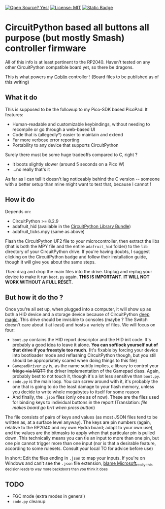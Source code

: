 [![Open Source? Yes!](https://badgen.net/badge/Open%20Source%20%3F/Yes%21/blue?icon=github)](https://github.com/Naereen/badges/) [![License: MIT](https://img.shields.io/badge/License-MIT-yellow.svg)](https://opensource.org/licenses/MIT) [![Static Badge](https://img.shields.io/badge/CircuitPython-orange)](https://github.com/adafruit/circuitpython)

# CircuitPython based all buttons all purpose (but mostly Smash) controller firmware

All of this info is at least pertinent to the RP2040. Haven't tested on any other CircuitPython compatible board yet, so there be dragons.

This is what powers my [Goblin](https://github.com/bad64/OpenFightStick/tree/main/Goblin) controller ! (Board files to be published as of this writing)

## What it do

This is supposed to be the followup to my Pico-SDK based PicoPad. It features:

- Human-readable and customizable keybindings, without needing to recompile or go through a web-based UI
- Code that is (allegedly\*) easier to maintain and extend
- Far more verbose error reporting
- Portability to any device that supports CircuitPython

Surely there must be some huge tradeoffs compared to C, right ?

- It boots slightly slower (around 5 seconds on a Pico W)
- ...no really that's it

As far as I can tell it doesn't lag noticeably behind the C version -- someone with a better setup than mine might want to test that, because I cannot !

## How it do

Depends on:

- CircuitPython >= 8.2.9
- adafruit\_hid (available in the [CircuitPython Library Bundle](https://circuitpython.org/libraries))
- adafruit\_ticks.mpy (same as above)

Flash the CircuitPython UF2 file to your microcontroller, then extract the libs (that is both the MPY file and the entire `adafruit_hid` folder) to the `lib` directory of your CircuitPython drive. If you're having doubts, I suggest clicking on the CircuitPython badge and follow their installation guide, though it will give you about the same steps.

*Then* drag and drop the main files into the drive. Unplug and replug your device to make it run `boot.py` again. **THIS IS IMPORTANT. IT WILL NOT WORK WITHOUT A FULL RESET.**

## But how it do tho ?

Once you're all set up, when plugged into a computer, it will show up as both a HID device and a storage device because of CircuitPython [deep magic](http://www.catb.org/jargon/html/D/deep-magic.html). This drive should be invisible to consoles (maybe ? The Switch doesn't care about it at least) and hosts a variety of files. We will focus on four:

- `boot.py` contains the HID report descriptor and the HID init code. It's probably a good idea to leave it alone. **You can softlock yourself out of that drive if you freestyle too much.** (It's fixable by forcing your device into bootloader mode and reflashing CircuitPython though, but you still should be appropriately scared when doing things to this file)
- `GamepadDriver.py` is, as the name subtly implies, ~~a library to control your fridge via MQTT~~ the driver implementation of the Gamepad class. Again, probably best to not touch it, though it's a lot less sensitive than `boot.py`.
- `code.py` is the main loop. You can screw around with it, it's probably the one that is going to do the least damage to your flash memory, unless you decide to write whole megabytes to itself for some reason
- And finally, the `.json` files (only one as of now). These are the files used for binding keys to individual buttons in the report (Translation: *file makes board go brrt when press button*)

The file consists of pairs of keys and values (as most JSON files tend to be written as, at a surface level anyway). The keys are pin numbers (again, relative to the RP2040 and my own Hydra board; adapt to your own use), and the values are the bitmasks to apply when that particular pin is pulled down. This technically means you can tie an input to more than one pin, but one pin cannot trigger more than one input (nor is that a desirable feature, according to some rulesets. Consult your local TO for advice before use)

In short: Edit the files ending in `.json` to map your inputs. If you're on Windows and can't see the `.json` file extension, [blame Microsoft](https://support.microsoft.com/en-us/windows/common-file-name-extensions-in-windows-da4a4430-8e76-89c5-59f7-1cdbbc75cb01)<sub>really this decision leads to way more backdoors than you think it does</sub>

## TODO

- FGC mode (extra modes in general)
- `code.py` cleanup
